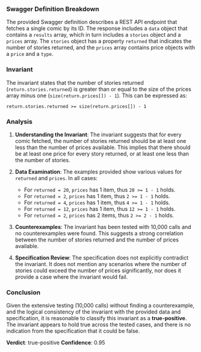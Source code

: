 ### Swagger Definition Breakdown
The provided Swagger definition describes a REST API endpoint that fetches a single comic by its ID. The response includes a `data` object that contains a `results` array, which in turn includes a `stories` object and a `prices` array. The `stories` object has a property `returned` that indicates the number of stories returned, and the `prices` array contains price objects with a `price` and a `type`.

### Invariant
The invariant states that the number of stories returned (`return.stories.returned`) is greater than or equal to the size of the prices array minus one (`size(return.prices[]) - 1`). This can be expressed as:

`return.stories.returned >= size(return.prices[]) - 1`

### Analysis
1. **Understanding the Invariant**: The invariant suggests that for every comic fetched, the number of stories returned should be at least one less than the number of prices available. This implies that there should be at least one price for every story returned, or at least one less than the number of stories.

2. **Data Examination**: The examples provided show various values for `returned` and `prices`. In all cases:
   - For `returned = 20`, `prices` has 1 item, thus `20 >= 1 - 1` holds.
   - For `returned = 2`, `prices` has 1 item, thus `2 >= 1 - 1` holds.
   - For `returned = 4`, `prices` has 1 item, thus `4 >= 1 - 1` holds.
   - For `returned = 12`, `prices` has 1 item, thus `12 >= 1 - 1` holds.
   - For `returned = 2`, `prices` has 2 items, thus `2 >= 2 - 1` holds.

3. **Counterexamples**: The invariant has been tested with 10,000 calls and no counterexamples were found. This suggests a strong correlation between the number of stories returned and the number of prices available.

4. **Specification Review**: The specification does not explicitly contradict the invariant. It does not mention any scenarios where the number of stories could exceed the number of prices significantly, nor does it provide a case where the invariant would fail.

### Conclusion
Given the extensive testing (10,000 calls) without finding a counterexample, and the logical consistency of the invariant with the provided data and specification, it is reasonable to classify this invariant as a **true-positive**. The invariant appears to hold true across the tested cases, and there is no indication from the specification that it could be false. 

**Verdict**: true-positive
**Confidence**: 0.95
